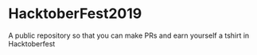 # HacktoberFest2019
A public repository so that you can make PRs and earn yourself a tshirt in Hacktoberfest
